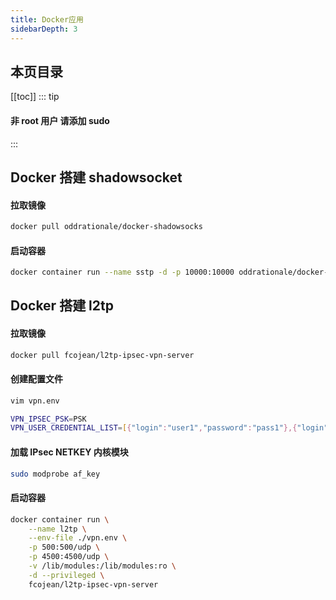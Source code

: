```yaml
---
title: Docker应用
sidebarDepth: 3
---
```


## 本页目录

[[toc]]
::: tip

#### 非 root 用户 请添加 sudo

:::

## Docker 搭建 shadowsocket

#### 拉取镜像

```sh
docker pull oddrationale/docker-shadowsocks
```

#### 启动容器

```sh
docker container run --name sstp -d -p 10000:10000 oddrationale/docker-shadowsocks -s 0.0.0.0 -p 10000 -k password -m aes-256-cfb
```

## Docker 搭建 l2tp

#### 拉取镜像

```sh
docker pull fcojean/l2tp-ipsec-vpn-server
```

#### 创建配置文件

```sh
vim vpn.env

VPN_IPSEC_PSK=PSK
VPN_USER_CREDENTIAL_LIST=[{"login":"user1","password":"pass1"},{"login":"user2","password":"pass2"}]
```

#### 加载 IPsec NETKEY 内核模块

```sh
sudo modprobe af_key
```

#### 启动容器

```sh
docker container run \
    --name l2tp \
    --env-file ./vpn.env \
    -p 500:500/udp \
    -p 4500:4500/udp \
    -v /lib/modules:/lib/modules:ro \
    -d --privileged \
    fcojean/l2tp-ipsec-vpn-server
```

<Valine />

